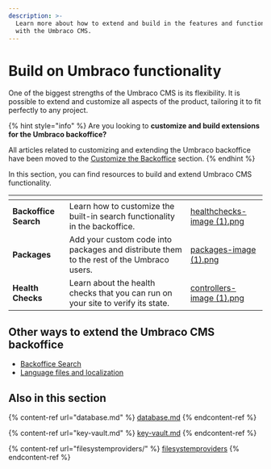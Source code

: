 ```yaml
---
description: >-
  Learn more about how to extend and build in the features and functionalities
  with the Umbraco CMS.
---
```


# Build on Umbraco functionality

One of the biggest strengths of the Umbraco CMS is its flexibility. It is possible to extend and customize all aspects of the product, tailoring it to fit perfectly to any project.

{% hint style="info" %}
Are you looking to **customize and build extensions for the Umbraco backoffice?**

All articles related to customizing and extending the Umbraco backoffice have been moved to the [Customize the Backoffice](../customizing/overview.md) section.
{% endhint %}

In this section, you can find resources to build and extend Umbraco CMS functionality.

<table data-view="cards"><thead><tr><th></th><th></th><th data-hidden data-card-cover data-type="files"></th></tr></thead><tbody><tr><td><strong>Backoffice Search</strong></td><td>Learn how to customize the built-in search functionality in the backoffice.</td><td><a href="../.gitbook/assets/healthchecks-image (1).png">healthchecks-image (1).png</a></td></tr><tr><td><strong>Packages</strong></td><td>Add your custom code into packages and distribute them to the rest of the Umbraco users.</td><td><a href="../.gitbook/assets/packages-image (1).png">packages-image (1).png</a></td></tr><tr><td><strong>Health Checks</strong></td><td>Learn about the health checks that you can run on your site to verify its state.</td><td><a href="../.gitbook/assets/controllers-image (1).png">controllers-image (1).png</a></td></tr></tbody></table>

## Other ways to extend the Umbraco CMS backoffice

* [Backoffice Search](backoffice-search.md)
* [Language files and localization](language-files/)

## Also in this section

{% content-ref url="database.md" %}
[database.md](database.md)
{% endcontent-ref %}

{% content-ref url="key-vault.md" %}
[key-vault.md](key-vault.md)
{% endcontent-ref %}

{% content-ref url="filesystemproviders/" %}
[filesystemproviders](filesystemproviders/)
{% endcontent-ref %}

